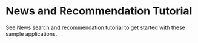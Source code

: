 # News and Recommendation Tutorial

See [News search and recommendation tutorial](https://docs.vespa.ai/en/tutorials/news-1-getting-started.html) to get started with these
sample applications.
